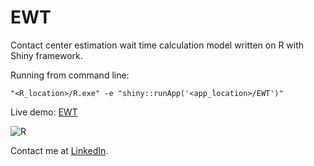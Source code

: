 # EWT
Contact center estimation wait time calculation model written on R with Shiny framework.

Running from command line:
```
"<R_location>/R.exe" -e "shiny::runApp('<app_location>/EWT')"
```
Live demo: [EWT](https://syanenko.shinyapps.io/EstimationWaitTime/?_ga=2.186224937.1635731607.1617447511-210459693.1617447511)


![R](https://user-images.githubusercontent.com/6688301/219868694-512b64cc-e024-4491-8d07-edcb8e42c310.png)


Contact me at [LinkedIn](https://www.linkedin.com/in/sergey-yanenko-57b21a96/).
